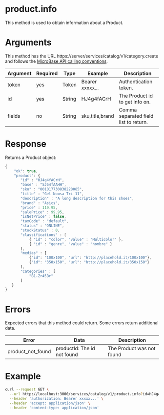 # product.info

This method is used to obtain information about a Product.

# Arguments

This method has the URL https://server/services/catalog/v1/category.create and 
follows the [MicroBase API calling conventions](../calling-conventions.html).

Argument | Required | Type | Example | Description
---------|----------|------|---------|------------
token  | yes | Token  | Bearer xxxxx... | Authentication token.
id     | yes | String | HJ4g4fACrH      | The Product id to get info on.
fields | no  | String | sku,title,brand | Comma separated field list to return.

# Response

Returns a Product object:

```javascript
{
    "ok": true,
    "product": { 
       "id" : "HJ4g4fACrH", 
       "base" : "SJ64fAAHH", 
       "sku" : "001017730838228085", 
       "title" : "Gel Noosa Tri 11", 
       "description" : "A long description for this shoes", 
       "brand" : "Asics", 
       "price" : 119.95, 
       "salePrice" : 99.95, 
       "isNetPrice" : false, 
       "taxCode" : "default", 
       "status" : "ONLINE", 
       "stockStatus" : 0,
       "classifications" : [
           { "id" : "color", "value" : "Multicolor" }, 
           { "id" : "genre", "value" : "hombre" }
       ], 
       "medias" : [
           {"id": "100x100", "url": "http://placehold.it/100x100"},
           {"id": "350x150", "url": "http://placehold.it/350x150"}    
       ], 
       "categories" : [
           "B1-Zr45Br"
       ] 
   }
}
```

# Errors

Expected errors that this method could return. Some errors return additional data.

Error | Data | Description
------|------|------------
product_not_found | productId: The id not found | The Product was not found

# Example

```bash
curl --request GET \
  --url http://localhost:3000/services/catalog/v1/product.info?id=HJ4g4fACrH \
  --header 'authorization: Bearer xxxxx...' \
  --header 'accept: application/json' \
  --header 'content-type: application/json'
```